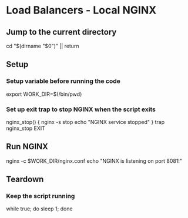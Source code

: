 # Load Balancers - Local NGINX

## Jump to the current directory

cd "$(dirname "$0")" || return

## Setup

### Setup variable before running the code

export WORK_DIR=$(/bin/pwd)

### Set up exit trap to stop NGINX when the script exits

nginx_stop() {
  nginx -s stop
  echo "NGINX service stopped"
}
trap nginx_stop EXIT

## Run NGINX

nginx -c $WORK_DIR/nginx.conf
echo "NGINX is listening on port 8081!"

## Teardown

### Keep the script running

while true; do sleep 1; done
